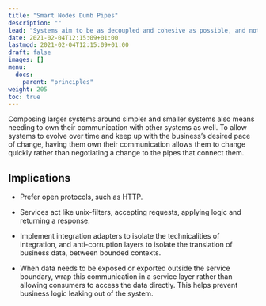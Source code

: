 ```yaml
---
title: "Smart Nodes Dumb Pipes"
description: ""
lead: "Systems aim to be as decoupled and cohesive as possible, and not centrally choreographed in middleware."
date: 2021-02-04T12:15:09+01:00
lastmod: 2021-02-04T12:15:09+01:00
draft: false
images: []
menu:
  docs:
    parent: "principles"
weight: 205
toc: true
---
```

Composing larger systems around simpler and smaller systems also means needing to own their communication with other systems as well. To allow systems to evolve over time and keep up with the business’s desired pace of change, having them own their communication allows them to change quickly rather than negotiating a change to the pipes that connect them.

## Implications

* Prefer open protocols, such as HTTP.

* Services act like unix-filters, accepting requests, applying logic and returning a response.

* Implement integration adapters to isolate the technicalities of integration, and anti-corruption layers to isolate the translation of business data, between bounded contexts.

* When data needs to be exposed or exported outside the service boundary, wrap this communication in a service layer rather than allowing consumers to access the data directly. This helps prevent business logic leaking out of the system.